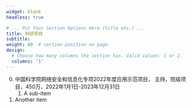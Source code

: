 ```yaml
---
widget: blank
headless: true

# ... Put Your Section Options Here (title etc.) ...
title: 科研项目
subtitle:
weight: 60  # section position on page
design:
  # Choose how many columns the section has. Valid values: 1 or 2.
  columns: '1'
---
```


0. 中国科学院网络安全和信息化专项2022年度应用示范项目， 主持，院级项目，450万，2022年1月1日-2023年12月31日
   1. A sub-item
1. Another item